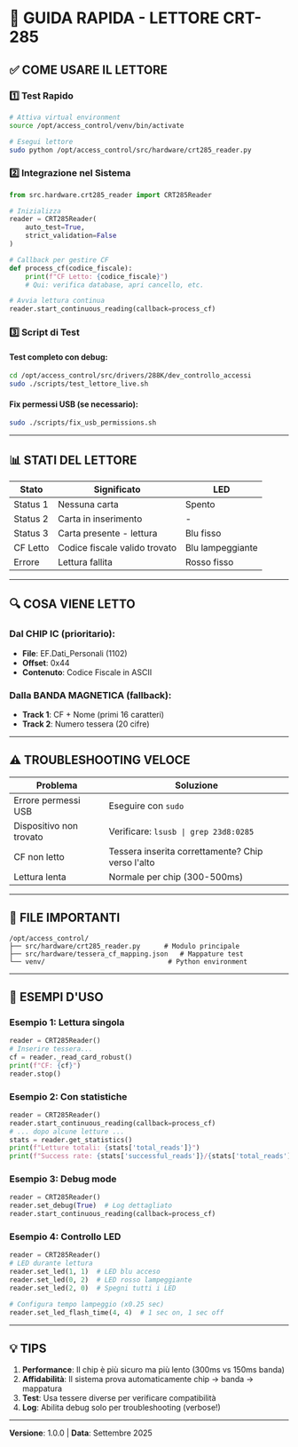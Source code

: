 # 🚀 GUIDA RAPIDA - LETTORE CRT-285

## ✅ COME USARE IL LETTORE

### 1️⃣ Test Rapido
```bash
# Attiva virtual environment
source /opt/access_control/venv/bin/activate

# Esegui lettore
sudo python /opt/access_control/src/hardware/crt285_reader.py
```

### 2️⃣ Integrazione nel Sistema
```python
from src.hardware.crt285_reader import CRT285Reader

# Inizializza
reader = CRT285Reader(
    auto_test=True,
    strict_validation=False
)

# Callback per gestire CF
def process_cf(codice_fiscale):
    print(f"CF Letto: {codice_fiscale}")
    # Qui: verifica database, apri cancello, etc.

# Avvia lettura continua
reader.start_continuous_reading(callback=process_cf)
```

### 3️⃣ Script di Test

#### Test completo con debug:
```bash
cd /opt/access_control/src/drivers/288K/dev_controllo_accessi
sudo ./scripts/test_lettore_live.sh
```

#### Fix permessi USB (se necessario):
```bash
sudo ./scripts/fix_usb_permissions.sh
```

---

## 📊 STATI DEL LETTORE

| Stato | Significato | LED |
|-------|-------------|-----|
| Status 1 | Nessuna carta | Spento |
| Status 2 | Carta in inserimento | - |
| Status 3 | Carta presente - lettura | Blu fisso |
| CF Letto | Codice fiscale valido trovato | Blu lampeggiante |
| Errore | Lettura fallita | Rosso fisso |

---

## 🔍 COSA VIENE LETTO

### Dal CHIP IC (prioritario):
- **File**: EF.Dati_Personali (1102)
- **Offset**: 0x44
- **Contenuto**: Codice Fiscale in ASCII

### Dalla BANDA MAGNETICA (fallback):
- **Track 1**: CF + Nome (primi 16 caratteri)
- **Track 2**: Numero tessera (20 cifre)

---

## ⚠️ TROUBLESHOOTING VELOCE

| Problema | Soluzione |
|----------|-----------|
| Errore permessi USB | Eseguire con `sudo` |
| Dispositivo non trovato | Verificare: `lsusb \| grep 23d8:0285` |
| CF non letto | Tessera inserita correttamente? Chip verso l'alto |
| Lettura lenta | Normale per chip (300-500ms) |

---

## 📝 FILE IMPORTANTI

```
/opt/access_control/
├── src/hardware/crt285_reader.py      # Modulo principale
├── src/hardware/tessera_cf_mapping.json   # Mappature test
└── venv/                               # Python environment
```

---

## 🎯 ESEMPI D'USO

### Esempio 1: Lettura singola
```python
reader = CRT285Reader()
# Inserire tessera...
cf = reader._read_card_robust()
print(f"CF: {cf}")
reader.stop()
```

### Esempio 2: Con statistiche
```python
reader = CRT285Reader()
reader.start_continuous_reading(callback=process_cf)
# ... dopo alcune letture ...
stats = reader.get_statistics()
print(f"Letture totali: {stats['total_reads']}")
print(f"Success rate: {stats['successful_reads']}/{stats['total_reads']}")
```

### Esempio 3: Debug mode
```python
reader = CRT285Reader()
reader.set_debug(True)  # Log dettagliato
reader.start_continuous_reading(callback=process_cf)
```

### Esempio 4: Controllo LED
```python
reader = CRT285Reader()
# LED durante lettura
reader.set_led(1, 1)  # LED blu acceso
reader.set_led(0, 2)  # LED rosso lampeggiante
reader.set_led(2, 0)  # Spegni tutti i LED

# Configura tempo lampeggio (x0.25 sec)
reader.set_led_flash_time(4, 4)  # 1 sec on, 1 sec off
```

---

## 💡 TIPS

1. **Performance**: Il chip è più sicuro ma più lento (300ms vs 150ms banda)
2. **Affidabilità**: Il sistema prova automaticamente chip → banda → mappatura
3. **Test**: Usa tessere diverse per verificare compatibilità
4. **Log**: Abilita debug solo per troubleshooting (verbose!)

---

**Versione**: 1.0.0 | **Data**: Settembre 2025
